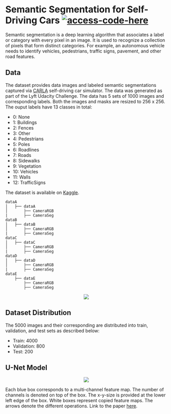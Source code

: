 # Semantic Segmentation for Self-Driving Cars [![access-code-here](https://img.shields.io/badge/Access%20Code-Here-1f425f.svg)](https://github.com/naik24/Semantic-Segmentation-for-Self-Driving-Cars/blob/main/Semantic_Segmentation_for_Self_Driving_Cars.ipynb)
Semantic segmentation is a deep learning algorithm that associates a label or category with every pixel in an image. It is used to recognize a collection of pixels that form distinct categories. For example, an autonomous vehicle needs to identify vehicles, pedestrians, traffic signs, pavement, and other road features.

## Data
The dataset provides data images and labeled semantic segmentations captured via <a href = "https://carla.org/">CARLA</a> self-driving car simulator. The data was generated as part of the Lyft Udacity Challenge. The data has 5 sets of 1000 images and corresponding labels. Both the images and masks are resized to 256 x 256. The ouput labels have 13 classes in total:
- 0: None
- 1: Buildings
- 2: Fences
- 3: Other
- 4: Pedestrians
- 5: Poles
- 6: Roadlines
- 7: Roads
- 8: Sidewalks
- 9: Vegetation
- 10: Vehicles
- 11: Walls
- 12: TrafficSigns

The dataset is available on <a href = "https://www.kaggle.com/datasets/kumaresanmanickavelu/lyft-udacity-challenge">Kaggle</a>.
```
dataA
│   ├── dataA
│       ├── CameraRGB
|       ├── CameraSeg
dataB
│   ├── dataB
│       ├── CameraRGB
|       ├── CameraSeg
dataC
│   ├── dataC
│       ├── CameraRGB
|       ├── CameraSeg
dataD
│   ├── dataD
│       ├── CameraRGB
|       ├── CameraSeg
dataE
    ├── dataE
        ├── CameraRGB
        ├── CameraSeg
```
<p align = center><img src = "https://github.com/naik24/Semantic-Segmentation-for-Self-Driving-Cars/assets/69704762/3b4d503f-3d40-499c-b09f-4c0b565e80e2"</p>

## Dataset Distribution
The 5000 images and their corresponding are distributed into train, validation, and test sets as described below:
- Train: 4000
- Validation: 800
- Test: 200

## U-Net Model

<p align = "center"><img src="https://github.com/naik24/Semantic-Segmentation-for-Self-Driving-Cars/assets/69704762/a9fca134-f939-4065-baa5-a5b8d3a1041d"></p>


Each blue box corresponds to a multi-channel feature map. The number of channels is denoted on top of the box. The x-y-size is provided at the lower left edge of the box. White boxes represent copied feature maps. The arrows denote the different operations. Link to the paper <a href = "https://arxiv.org/pdf/1505.04597.pdf">here</a>.
